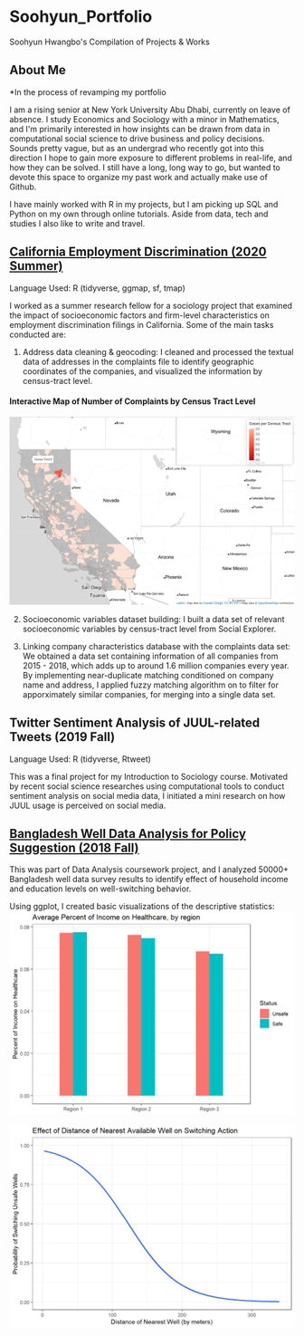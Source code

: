 # Soohyun_Portfolio
Soohyun Hwangbo's Compilation of Projects &amp; Works

## About Me

*In the process of revamping my portfolio

I am a rising senior at New York University Abu Dhabi, currently on leave of absence. I study Economics and Sociology with a minor in Mathematics, and I'm primarily interested in how insights can be drawn from data in computational social science to drive business and policy decisions. Sounds pretty vague, but as an undergrad who recently got into this direction I hope to gain more exposure to different problems in real-life, and how they can be solved. I still have a long, long way to go, but wanted to devote this space to organize my past work and actually make use of Github. 

I have mainly worked with R in my projects, but I am picking up SQL and Python on my own through online tutorials. Aside from data, tech and studies I also like to write and travel.

## [California Employment Discrimination (2020 Summer)](https://github.com/sh4733/Soohyun_Portfolio/tree/main/Cali_Employment_Discrimination)

Language Used: R (tidyverse, ggmap, sf, tmap)

I worked as a summer research fellow for a sociology project that examined the impact of socioeconomic factors and firm-level characteristics on employment discrimination filings in California. Some of the main tasks conducted are:

1) Address data cleaning & geocoding: I cleaned and processed the textual data of addresses in the complaints file to identify geographic coordinates of the companies, and visualized the information by census-tract level. 

#### Interactive Map of Number of Complaints by Census Tract Level

![alt text](https://github.com/sh4733/Soohyun_Portfolio/blob/main/images/cali_ctract_map.png)

2) Socioeconomic variables dataset building: I built a data set of relevant socioeconomic variables by census-tract level from Social Explorer. 

3) Linking company characteristics database with the complaints data set: We obtained a data set containing information of all companies from 2015 - 2018, which adds up to around 1.6 million companies every year. By implementing near-duplicate matching conditioned on company name and address, I applied fuzzy matching algorithm on to filter for apporximately similar companies, for merging into a single data set.

## Twitter Sentiment Analysis of JUUL-related Tweets (2019 Fall)

Language Used: R (tidyverse, Rtweet)

This was a final project for my Introduction to Sociology course. Motivated by recent social science researches using computational tools to conduct sentiment analysis on social media data, I initiated a mini research on how JUUL usage is perceived on social media. 

## [Bangladesh Well Data Analysis for Policy Suggestion (2018 Fall)](https://github.com/sh4733/Soohyun_Portfolio/tree/main/Bangladesh%20Well%20Data)

This was part of Data Analysis coursework project, and I analyzed 50000+ Bangladesh well data survey results to identify effect of household income and education levels on well-switching behavior.

Using ggplot, I created basic visualizations of the descriptive statistics: 
![alt text](https://github.com/sh4733/Soohyun_Portfolio/blob/main/images/well_data_1.png)

![alt text](https://github.com/sh4733/Soohyun_Portfolio/blob/main/images/well_data_2.png)
